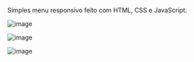 Simples menu responsivo feito com HTML, CSS e JavaScript.

![image](https://user-images.githubusercontent.com/49405293/236878714-622f173d-30a9-4aa3-b7e8-8d43955d33d2.png)


![image](https://user-images.githubusercontent.com/49405293/236879264-f21a5485-98f7-4ca3-b96a-abcc213bf17b.png)


![image](https://user-images.githubusercontent.com/49405293/236879332-8ad0c112-e5aa-4b42-83a5-8217a8fe3df4.png)
